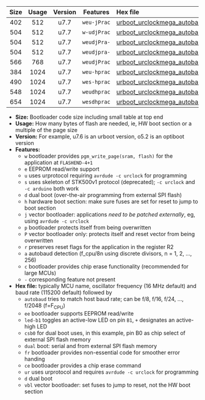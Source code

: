 |Size|Usage|Version|Features|Hex file|
|:-:|:-:|:-:|:-:|:--|
|402|512|u7.7|`weu-jPrac`|[urboot_urclockmega_autobaud_ee_led+c7_fr_ce_ur_vbl.hex](https://raw.githubusercontent.com/stefanrueger/urboot.hex/main/boards/urclockmega/autobaud/urboot_urclockmega_autobaud_ee_led+c7_fr_ce_ur_vbl.hex)|
|504|512|u7.7|`w-udjPrac`|[urboot_urclockmega_autobaud_led+c7_csb3_dual_fr_ce_ur_vbl.hex](https://raw.githubusercontent.com/stefanrueger/urboot.hex/main/boards/urclockmega/autobaud/urboot_urclockmega_autobaud_led+c7_csb3_dual_fr_ce_ur_vbl.hex)|
|504|512|u7.7|`weudjPra-`|[urboot_urclockmega_autobaud_ee_led+c7_csb3_dual_ur_vbl.hex](https://raw.githubusercontent.com/stefanrueger/urboot.hex/main/boards/urclockmega/autobaud/urboot_urclockmega_autobaud_ee_led+c7_csb3_dual_ur_vbl.hex)|
|504|512|u7.7|`weudjpra-`|[urboot_urclockmega_autobaud_ee_led+c7_csb3_dual_fr_ur_vbl.hex](https://raw.githubusercontent.com/stefanrueger/urboot.hex/main/boards/urclockmega/autobaud/urboot_urclockmega_autobaud_ee_led+c7_csb3_dual_fr_ur_vbl.hex)|
|566|768|u7.7|`weudjPrac`|[urboot_urclockmega_autobaud_ee_led+c7_csb3_dual_fr_ce_ur_vbl.hex](https://raw.githubusercontent.com/stefanrueger/urboot.hex/main/boards/urclockmega/autobaud/urboot_urclockmega_autobaud_ee_led+c7_csb3_dual_fr_ce_ur_vbl.hex)|
|384|1024|u7.7|`weu-hprac`|[urboot_urclockmega_autobaud_ee_led+c7_fr_ce_ur.hex](https://raw.githubusercontent.com/stefanrueger/urboot.hex/main/boards/urclockmega/autobaud/urboot_urclockmega_autobaud_ee_led+c7_fr_ce_ur.hex)|
|490|1024|u7.7|`wes-hprac`|[urboot_urclockmega_autobaud_ee_led+c7_fr_ce.hex](https://raw.githubusercontent.com/stefanrueger/urboot.hex/main/boards/urclockmega/autobaud/urboot_urclockmega_autobaud_ee_led+c7_fr_ce.hex)|
|548|1024|u7.7|`weudhprac`|[urboot_urclockmega_autobaud_ee_led+c7_csb3_dual_fr_ce_ur.hex](https://raw.githubusercontent.com/stefanrueger/urboot.hex/main/boards/urclockmega/autobaud/urboot_urclockmega_autobaud_ee_led+c7_csb3_dual_fr_ce_ur.hex)|
|654|1024|u7.7|`wesdhprac`|[urboot_urclockmega_autobaud_ee_led+c7_csb3_dual_fr_ce.hex](https://raw.githubusercontent.com/stefanrueger/urboot.hex/main/boards/urclockmega/autobaud/urboot_urclockmega_autobaud_ee_led+c7_csb3_dual_fr_ce.hex)|

- **Size:** Bootloader code size including small table at top end
- **Usage:** How many bytes of flash are needed, ie, HW boot section or a multiple of the page size
- **Version:** For example, u7.6 is an urboot version, o5.2 is an optiboot version
- **Features:**
  + `w` bootloader provides `pgm_write_page(sram, flash)` for the application at `FLASHEND-4+1`
  + `e` EEPROM read/write support
  + `u` uses urprotocol requiring `avrdude -c urclock` for programming
  + `s` uses skeleton of STK500v1 protocol (deprecated); `-c urclock` and `-c arduino` both work
  + `d` dual boot (over-the-air programming from external SPI flash)
  + `h` hardware boot section: make sure fuses are set for reset to jump to boot section
  + `j` vector bootloader: applications *need to be patched externally*, eg, using `avrdude -c urclock`
  + `p` bootloader protects itself from being overwritten
  + `P` vector bootloader only: protects itself and reset vector from being overwritten
  + `r` preserves reset flags for the application in the register R2
  + `a` autobaud detection (f_cpu/8n using discrete divisors, n = 1, 2, ..., 256)
  + `c` bootloader provides chip erase functionality (recommended for large MCUs)
  + `-` corresponding feature not present
- **Hex file:** typically MCU name, oscillator frequency (16 MHz default) and baud rate (115200 default) followed by
  + `autobaud` tries to match host baud rate; can be f/8, f/16, f/24, ..., f/2048 (f=F<sub>CPU</sub>)
  + `ee` bootloader supports EEPROM read/write
  + `led-b1` toggles an active-low LED on pin `B1`, `+` designates an active-high LED
  + `csb0` for dual boot uses, in this example, pin B0 as chip select of external SPI flash memory
  + `dual` boot: serial and from external SPI flash memory
  + `fr` bootloader provides non-essential code for smoother error handing
  + `ce` bootloader provides a chip erase command
  + `ur` uses urprotocol and requires `avrdude -c urclock` for programming
  + `d` dual boot
  + `vbl` vector bootloader: set fuses to jump to reset, not the HW boot section
